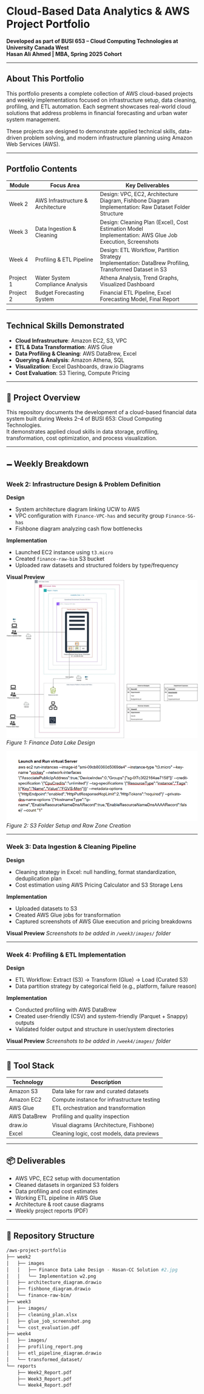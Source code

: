 # Cloud-Based Data Analytics & AWS Project Portfolio

**Developed as part of BUSI 653 – Cloud Computing Technologies at University Canada West**  
**Hasan Ali Ahmed | MBA, Spring 2025 Cohort**

---

## About This Portfolio
This portfolio presents a complete collection of AWS cloud-based projects and weekly implementations focused on infrastructure setup, data cleaning, profiling, and ETL automation. Each segment showcases real-world cloud solutions that address problems in financial forecasting and urban water system management.

These projects are designed to demonstrate applied technical skills, data-driven problem solving, and modern infrastructure planning using Amazon Web Services (AWS).

---

## Portfolio Contents
| Module     | Focus Area                   | Key Deliverables                                     |
|------------|------------------------------|------------------------------------------------------|
| Week 2     | AWS Infrastructure & Architecture | Design: VPC, EC2, Architecture Diagram, Fishbone Diagram <br> Implementation: Raw Dataset Folder Structure |
| Week 3     | Data Ingestion & Cleaning    | Design: Cleaning Plan (Excel), Cost Estimation Model <br> Implementation: AWS Glue Job Execution, Screenshots |
| Week 4     | Profiling & ETL Pipeline     | Design: ETL Workflow, Partition Strategy <br> Implementation: DataBrew Profiling, Transformed Dataset in S3 |
| Project 1  | Water System Compliance Analysis | Athena Analysis, Trend Graphs, Visualized Dashboard  |
| Project 2  | Budget Forecasting System    | Financial ETL Pipeline, Excel Forecasting Model, Final Report |

---

## Technical Skills Demonstrated
- **Cloud Infrastructure**: Amazon EC2, S3, VPC
- **ETL & Data Transformation**: AWS Glue
- **Data Profiling & Cleaning**: AWS DataBrew, Excel
- **Querying & Analysis**: Amazon Athena, SQL
- **Visualization**: Excel Dashboards, draw.io Diagrams
- **Cost Evaluation**: S3 Tiering, Compute Pricing

---

## 🧽 Project Overview
This repository documents the development of a cloud-based financial data system built during Weeks 2–4 of BUSI 653: Cloud Computing Technologies.  
It demonstrates applied cloud skills in data storage, profiling, transformation, cost optimization, and process visualization.

---

## 🗕️ Weekly Breakdown

### Week 2: Infrastructure Design & Problem Definition

**Design**
- System architecture diagram linking UCW to AWS
- VPC configuration with `Finance-VPC-has` and security group `Finance-SG-has`
- Fishbone diagram analyzing cash flow bottlenecks

**Implementation**
- Launched EC2 instance using `t3.micro`
- Created `finance-raw-bim` S3 bucket
- Uploaded raw datasets and structured folders by type/frequency

**Visual Preview**
![Finance Architecture Diagram](https://raw.githubusercontent.com/Hasan3912/Data-analyst-Hasan/6e6d3f194963deb4f3c8ff1e89034092eb6ed61a/Finance%20Data%20Lake%20Design%20-%20Hasan-CC%20Solution%20%232.jpg)  
*Figure 1: Finance Data Lake Design*

![Week 2 Implementation Screenshot](https://raw.githubusercontent.com/Hasan3912/Data-analyst-Hasan/6e6d3f194963deb4f3c8ff1e89034092eb6ed61a/Implementation%20w2.png)  
*Figure 2: S3 Folder Setup and Raw Zone Creation*

---

### Week 3: Data Ingestion & Cleaning Pipeline

**Design**
- Cleaning strategy in Excel: null handling, format standardization, deduplication plan
- Cost estimation using AWS Pricing Calculator and S3 Storage Lens

**Implementation**
- Uploaded datasets to S3
- Created AWS Glue jobs for transformation
- Captured screenshots of AWS Glue execution and pricing breakdowns

**Visual Preview**
*Screenshots to be added in `/week3/images/` folder*

---

### Week 4: Profiling & ETL Implementation

**Design**
- ETL Workflow: Extract (S3) → Transform (Glue) → Load (Curated S3)
- Data partition strategy by categorical field (e.g., platform, failure reason)

**Implementation**
- Conducted profiling with AWS DataBrew
- Created user-friendly (CSV) and system-friendly (Parquet + Snappy) outputs
- Validated folder output and structure in user/system directories

**Visual Preview**
*Screenshots to be added in `/week4/images/` folder*

---

## 🔧 Tool Stack
| Technology      | Description                                |
|----------------|--------------------------------------------|
| Amazon S3      | Data lake for raw and curated datasets     |
| Amazon EC2     | Compute instance for infrastructure testing|
| AWS Glue       | ETL orchestration and transformation        |
| AWS DataBrew   | Profiling and quality inspection            |
| draw.io        | Visual diagrams (Architecture, Fishbone)    |
| Excel          | Cleaning logic, cost models, data previews  |

---

## 📦 Deliverables
- AWS VPC, EC2 setup with documentation
- Cleaned datasets in organized S3 folders
- Data profiling and cost estimates
- Working ETL pipeline in AWS Glue
- Architecture & root cause diagrams
- Weekly project reports (PDF)

---

## 📁 Repository Structure
```bash
/aws-project-portfolio
├── week2
│   ├── images
│   │   ├── Finance Data Lake Design - Hasan-CC Solution #2.jpg
│   │   └── Implementation w2.png
│   ├── architecture_diagram.drawio
│   ├── fishbone_diagram.drawio
│   └── finance-raw-bim/
├── week3
│   ├── images/
│   ├── cleaning_plan.xlsx
│   ├── glue_job_screenshot.png
│   └── cost_evaluation.pdf
├── week4
│   ├── images/
│   ├── profiling_report.png
│   ├── etl_pipeline_diagram.drawio
│   └── transformed_dataset/
└── reports
    ├── Week2_Report.pdf
    ├── Week3_Report.pdf
    └── Week4_Report.pdf
